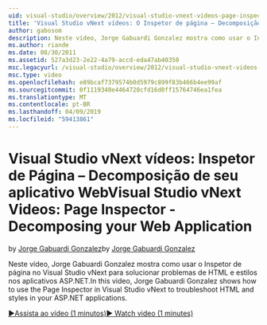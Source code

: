 ```yaml
---
uid: visual-studio/overview/2012/visual-studio-vnext-videos-page-inspector-decomposing-your-web-application
title: 'Visual Studio vNext vídeos: O Inspetor de página – Decomposição de seu aplicativo Web | Microsoft Docs'
author: gabosom
description: Neste vídeo, Jorge Gabuardi Gonzalez mostra como usar o Inspetor de página no Visual Studio vNext para solucionar problemas de HTML e estilos no seu aplicativo ASP.NET...
ms.author: riande
ms.date: 08/30/2011
ms.assetid: 527a3d23-2e22-4a79-accd-eda47ab40350
msc.legacyurl: /visual-studio/overview/2012/visual-studio-vnext-videos-page-inspector-decomposing-your-web-application
msc.type: video
ms.openlocfilehash: e89bcaf7379574b0d5979c899f83b466b4ee99af
ms.sourcegitcommit: 0f1119340e4464720cfd16d0ff15764746ea1fea
ms.translationtype: MT
ms.contentlocale: pt-BR
ms.lasthandoff: 04/09/2019
ms.locfileid: "59413861"
---
```

# <a name="visual-studio-vnext-videos-page-inspector---decomposing-your-web-application"></a><span data-ttu-id="3640c-103">Visual Studio vNext vídeos: Inspetor de Página – Decomposição de seu aplicativo Web</span><span class="sxs-lookup"><span data-stu-id="3640c-103">Visual Studio vNext Videos: Page Inspector - Decomposing your Web Application</span></span>

<span data-ttu-id="3640c-104">by [Jorge Gabuardi Gonzalez](https://github.com/gabosom)</span><span class="sxs-lookup"><span data-stu-id="3640c-104">by [Jorge Gabuardi Gonzalez](https://github.com/gabosom)</span></span>

<span data-ttu-id="3640c-105">Neste vídeo, Jorge Gabuardi Gonzalez mostra como usar o Inspetor de página no Visual Studio vNext para solucionar problemas de HTML e estilos nos aplicativos ASP.NET.</span><span class="sxs-lookup"><span data-stu-id="3640c-105">In this video, Jorge Gabuardi Gonzalez shows how to use the Page Inspector in Visual Studio vNext to troubleshoot HTML and styles in your ASP.NET applications.</span></span>

[<span data-ttu-id="3640c-106">&#9654;Assista ao vídeo (1 minutos)</span><span class="sxs-lookup"><span data-stu-id="3640c-106">&#9654; Watch video (1 minutes)</span></span>](https://channel9.msdn.com/Blogs/ASP-NET-Site-Videos/visual-studio-vnext-videos-page-inspector-decomposing-your-web-application)
